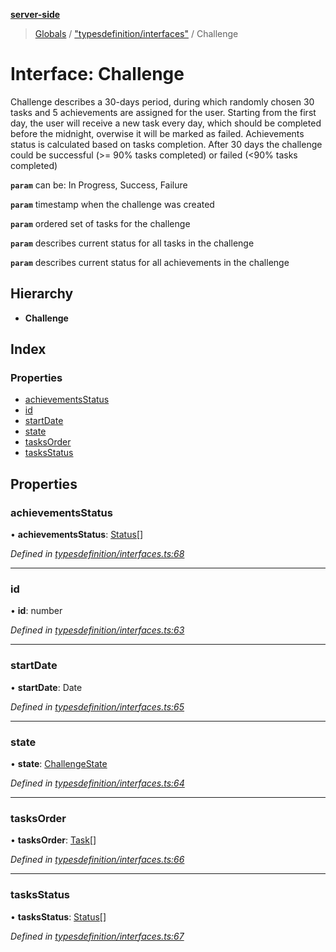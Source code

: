 **[server-side](../README.md)**

> [Globals](../globals.md) / ["typesdefinition/interfaces"](../modules/_typesdefinition_interfaces_.md) / Challenge

# Interface: Challenge

Challenge describes a 30-days
period, during which randomly
chosen 30 tasks and 5
achievements are assigned for
the user. Starting from the first
day, the user will receive a
new task every day, which
should be completed before
the midnight, overwise it will
be marked as failed.
Achievements status is
calculated based on tasks
completion. After 30 days the
challenge could be successful
(>= 90% tasks completed) or
failed (<90% tasks completed)

**`param`** can be: In Progress, Success, Failure

**`param`** timestamp when the challenge was created

**`param`** ordered set of tasks for the challenge

**`param`** describes current status for all tasks in the challenge

**`param`** describes current status for all achievements in the challenge

## Hierarchy

- **Challenge**

## Index

### Properties

- [achievementsStatus](_typesdefinition_interfaces_.challenge.md#achievementsstatus)
- [id](_typesdefinition_interfaces_.challenge.md#id)
- [startDate](_typesdefinition_interfaces_.challenge.md#startdate)
- [state](_typesdefinition_interfaces_.challenge.md#state)
- [tasksOrder](_typesdefinition_interfaces_.challenge.md#tasksorder)
- [tasksStatus](_typesdefinition_interfaces_.challenge.md#tasksstatus)

## Properties

### achievementsStatus

• **achievementsStatus**: [Status](_typesdefinition_interfaces_.status.md)[]

_Defined in [typesdefinition/interfaces.ts:68](https://github.com/plaskontaras/jsmp/blob/e118664/server/src/typesdefinition/interfaces.ts#L68)_

---

### id

• **id**: number

_Defined in [typesdefinition/interfaces.ts:63](https://github.com/plaskontaras/jsmp/blob/e118664/server/src/typesdefinition/interfaces.ts#L63)_

---

### startDate

• **startDate**: Date

_Defined in [typesdefinition/interfaces.ts:65](https://github.com/plaskontaras/jsmp/blob/e118664/server/src/typesdefinition/interfaces.ts#L65)_

---

### state

• **state**: [ChallengeState](../enums/_typesdefinition_enums_.challengestate.md)

_Defined in [typesdefinition/interfaces.ts:64](https://github.com/plaskontaras/jsmp/blob/e118664/server/src/typesdefinition/interfaces.ts#L64)_

---

### tasksOrder

• **tasksOrder**: [Task](_typesdefinition_interfaces_.task.md)[]

_Defined in [typesdefinition/interfaces.ts:66](https://github.com/plaskontaras/jsmp/blob/e118664/server/src/typesdefinition/interfaces.ts#L66)_

---

### tasksStatus

• **tasksStatus**: [Status](_typesdefinition_interfaces_.status.md)[]

_Defined in [typesdefinition/interfaces.ts:67](https://github.com/plaskontaras/jsmp/blob/e118664/server/src/typesdefinition/interfaces.ts#L67)_
